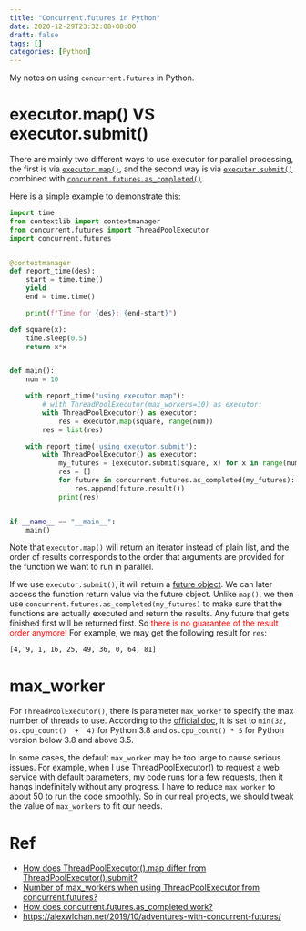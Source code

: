 ```yaml
---
title: "Concurrent.futures in Python"
date: 2020-12-29T23:32:08+08:00
draft: false
tags: []
categories: [Python]
---
```


My notes on using `concurrent.futures` in Python.

# executor.map() VS executor.submit()

There are mainly two different ways to use executor for parallel processing,
the first is via [`executor.map()`](https://docs.python.org/3/library/concurrent.futures.html#concurrent.futures.Executor.map),
and the second way is via [`executor.submit()`](https://docs.python.org/3/library/concurrent.futures.html#concurrent.futures.Executor.submit)
combined with [`concurrent.futures.as_completed()`](https://docs.python.org/3/library/concurrent.futures.html#concurrent.futures.as_completed).

Here is a simple example to demonstrate this:

```python
import time
from contextlib import contextmanager
from concurrent.futures import ThreadPoolExecutor
import concurrent.futures


@contextmanager
def report_time(des):
    start = time.time()
    yield
    end = time.time()

    print(f"Time for {des}: {end-start}")

def square(x):
    time.sleep(0.5)
    return x*x


def main():
    num = 10

    with report_time("using executor.map"):
        # with ThreadPoolExecutor(max_workers=10) as executor:
        with ThreadPoolExecutor() as executor:
            res = executor.map(square, range(num))
        res = list(res)

    with report_time('using executor.submit'):
        with ThreadPoolExecutor() as executor:
            my_futures = [executor.submit(square, x) for x in range(num)]
            res = []
            for future in concurrent.futures.as_completed(my_futures):
                res.append(future.result())
            print(res)


if __name__ == "__main__":
    main()
```

Note that `executor.map()` will return an iterator instead of plain list, and
the order of results corresponds to the order that arguments are provided for
the function we want to run in parallel.

If we use `executor.submit()`, it will return a [future object](https://docs.python.org/3/library/concurrent.futures.html#future-objects).
We can later access the function return value via the future object. Unlike
`map()`, we then use `concurrent.futures.as_completed(my_futures)` to make sure
that the functions are actually executed and return the results. Any future
that gets finished first will be returned first. So <font color="red">there is
no guarantee of the result order anymore! </font> For example, we may get the
following result for `res`:

```
[4, 9, 1, 16, 25, 49, 36, 0, 64, 81]
```


# max_worker

For `ThreadPoolExecutor()`, there is parameter `max_worker` to
specify the max number of threads to use. According to the [official doc](https://docs.python.org/3/library/concurrent.futures.html#concurrent.futures.ThreadPoolExecutor),
it is set to `min(32,  os.cpu_count()  +  4)` for Python 3.8 and `os.cpu_count() * 5`
for Python version below 3.8 and above 3.5.

In some cases, the default `max_worker` may be too large to cause serious
issues. For example, when I use ThreadPoolExecutor() to request a web service
with default parameters, my code runs for a few requests, then it hangs
indefinitely without any progress. I have to reduce `max_worker` to about 50 to
run the code smoothly. So in our real projects, we should tweak the value of
`max_workers` to fit our needs.

# Ref

+ [How does ThreadPoolExecutor().map differ from ThreadPoolExecutor().submit?](https://stackoverflow.com/q/20838162/6064933)
+ [Number of max_workers when using ThreadPoolExecutor from concurrent.futures?](https://stackoverflow.com/q/47498288/6064933)
+ [How does concurrent.futures.as_completed work?](https://stackoverflow.com/q/51239251/6064933)
+ https://alexwlchan.net/2019/10/adventures-with-concurrent-futures/
